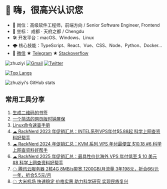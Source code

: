 # 👋 嗨，很高兴认识您 

- 🌱 岗位：高级软件工程师，前端方向 / Senior Software Engineer, Frontend
- 🔭 坐标： 成都 · 天府之都 / Chengdu
- 🛠 开发平台：macOS、Windows、Linux
- 🌩 核心技能：TypeScript、React、Vue、CSS、Node、Python、Docker...
- 📨 [微信](https://github.com/zhuziyi1989/zhuziyi1989/assets/4889586/3accae5f-d038-4f95-b389-b0b2b4e33bef) ★  [Telegram](http://t.me/zhuziyi)  ★  [Stackoverflow](https://stackoverflow.com/users/5750508/zhuziyi)

![zhuziyi](https://komarev.com/ghpvc/?username=zhuziyi1989) [![Gmail](https://img.shields.io/badge/-Gmail-c14438?style=flat&logo=Gmail&logoColor=white)](mailto:zhuziyi1989@gmail.com) [![Twitter](https://img.shields.io/twitter/url?style=social&url=https%3A%2F%2Ftwitter.com%2Fzhuziyi)](https://twitter.com/zhuziyi)

[![Top Langs](https://github-readme-stats.vercel.app/api/top-langs/?username=zhuziyi1989&layout=compact&card_width=440&locale=cn&hide=html)](https://github.com/anuraghazra/github-readme-stats)

![zhuziyi's GitHub stats](https://github-readme-stats.vercel.app/api?username=zhuziyi1989&theme=&show_icons=true&locale=cn) 

## 常用工具分享

1. [生成二维码的书签](https://zhuziyi1989.github.io/tools/static/qcode-bookmark.html)
2. [一个简洁的网页版时钟屏保](https://zhuziyi1989.github.io/tools/static/time.html)
3. [Linux命令速查手册](https://zhuziyi1989.github.io/tools/static/linux.html)
4. [☁ RackNerd 2023 年促销汇总：INTEL系列VPS年付$5.88起 科学上网查资料好帮手](https://github.com/zhuziyi1989/tools/issues/3)
5. [☁ RackNerd 2024 年促销汇总：KVM 系列 VPS 年付最便宜 $10.18 #6 科学上网查资料好帮手](https://github.com/zhuziyi1989/tools/issues/6)
6. [☁ RackNerd 2025 年促销汇总：最具性价比海外 VPS 年付低至 $ 10 美元 #8 科学上网查资料好帮手](https://github.com/zhuziyi1989/tools/issues/8)
7. [☁ 腾讯云服务器 2核4G 8MB/s带宽 1200GB/月流量 3年198元，折合66/元一年，折合5.5元/月](https://cloud.tencent.com/act/double11?spread_hash_key=e93a2c5ce2b556f687a7ef5fd51d6518&cps_key=917188fc78471c79220100fbcee12c96)
8. [☁ 大米机场 快速稳定 价格实惠 助力科学研究 实现民族复兴](https://1s.bigmeok.me/user#/register?code=u0zbAkPZ)
